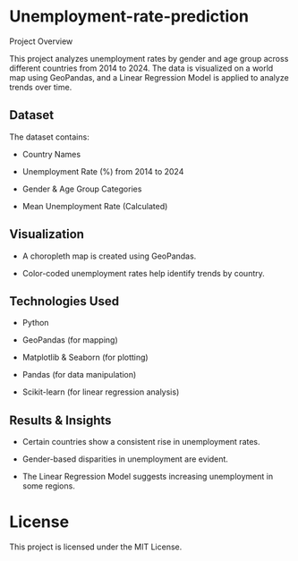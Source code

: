 # Unemployment-rate-prediction
 Project Overview

This project analyzes unemployment rates by gender and age group across different countries from 2014 to 2024. The data is visualized on a world map using GeoPandas, and a Linear Regression Model is applied to analyze trends over time.

## Dataset

The dataset contains:

* Country Names

* Unemployment Rate (%) from 2014 to 2024

* Gender & Age Group Categories

* Mean Unemployment Rate (Calculated)

 ## Visualization

* A choropleth map is created using GeoPandas.

* Color-coded unemployment rates help identify trends by country.

## Technologies Used 

* Python

* GeoPandas (for mapping)

* Matplotlib & Seaborn (for plotting)

* Pandas (for data manipulation)

* Scikit-learn (for linear regression analysis)

## Results & Insights

* Certain countries show a consistent rise in unemployment rates.

* Gender-based disparities in unemployment are evident.

* The Linear Regression Model suggests increasing unemployment in some regions.

# License

This project is licensed under the MIT License.
